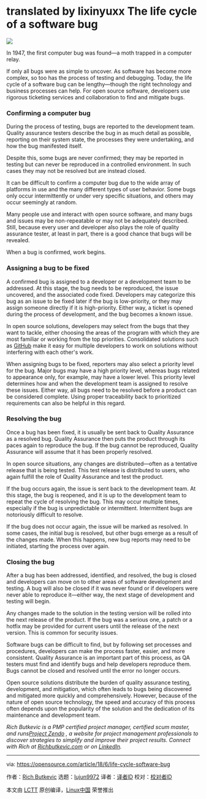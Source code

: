 translated by lixinyuxx
The life cycle of a software bug
======

![](https://opensource.com/sites/default/files/styles/image-full-size/public/lead-images/bug_software_issue_tracking_computer_screen.jpg?itok=6qfIHR5y)

In 1947, the first computer bug was found—a moth trapped in a computer relay.

If only all bugs were as simple to uncover. As software has become more complex, so too has the process of testing and debugging. Today, the life cycle of a software bug can be lengthy—though the right technology and business processes can help. For open source software, developers use rigorous ticketing services and collaboration to find and mitigate bugs.

### Confirming a computer bug

During the process of testing, bugs are reported to the development team. Quality assurance testers describe the bug in as much detail as possible, reporting on their system state, the processes they were undertaking, and how the bug manifested itself.

Despite this, some bugs are never confirmed; they may be reported in testing but can never be reproduced in a controlled environment. In such cases they may not be resolved but are instead closed.

It can be difficult to confirm a computer bug due to the wide array of platforms in use and the many different types of user behavior. Some bugs only occur intermittently or under very specific situations, and others may occur seemingly at random.

Many people use and interact with open source software, and many bugs and issues may be non-repeatable or may not be adequately described. Still, because every user and developer also plays the role of quality assurance tester, at least in part, there is a good chance that bugs will be revealed.

When a bug is confirmed, work begins.

### Assigning a bug to be fixed

A confirmed bug is assigned to a developer or a development team to be addressed. At this stage, the bug needs to be reproduced, the issue uncovered, and the associated code fixed. Developers may categorize this bug as an issue to be fixed later if the bug is low-priority, or they may assign someone directly if it is high-priority. Either way, a ticket is opened during the process of development, and the bug becomes a known issue.

In open source solutions, developers may select from the bugs that they want to tackle, either choosing the areas of the program with which they are most familiar or working from the top priorities. Consolidated solutions such as [GitHub][1] make it easy for multiple developers to work on solutions without interfering with each other's work.

When assigning bugs to be fixed, reporters may also select a priority level for the bug. Major bugs may have a high priority level, whereas bugs related to appearance only, for example, may have a lower level. This priority level determines how and when the development team is assigned to resolve these issues. Either way, all bugs need to be resolved before a product can be considered complete. Using proper traceability back to prioritized requirements can also be helpful in this regard.

### Resolving the bug

Once a bug has been fixed, it is usually be sent back to Quality Assurance as a resolved bug. Quality Assurance then puts the product through its paces again to reproduce the bug. If the bug cannot be reproduced, Quality Assurance will assume that it has been properly resolved.

In open source situations, any changes are distributed—often as a tentative release that is being tested. This test release is distributed to users, who again fulfill the role of Quality Assurance and test the product.

If the bug occurs again, the issue is sent back to the development team. At this stage, the bug is reopened, and it is up to the development team to repeat the cycle of resolving the bug. This may occur multiple times, especially if the bug is unpredictable or intermittent. Intermittent bugs are notoriously difficult to resolve.

If the bug does not occur again, the issue will be marked as resolved. In some cases, the initial bug is resolved, but other bugs emerge as a result of the changes made. When this happens, new bug reports may need to be initiated, starting the process over again.

### Closing the bug

After a bug has been addressed, identified, and resolved, the bug is closed and developers can move on to other areas of software development and testing. A bug will also be closed if it was never found or if developers were never able to reproduce it—either way, the next stage of development and testing will begin.

Any changes made to the solution in the testing version will be rolled into the next release of the product. If the bug was a serious one, a patch or a hotfix may be provided for current users until the release of the next version. This is common for security issues.

Software bugs can be difficult to find, but by following set processes and procedures, developers can make the process faster, easier, and more consistent. Quality Assurance is an important part of this process, as QA testers must find and identify bugs and help developers reproduce them. Bugs cannot be closed and resolved until the error no longer occurs.

Open source solutions distribute the burden of quality assurance testing, development, and mitigation, which often leads to bugs being discovered and mitigated more quickly and comprehensively. However, because of the nature of open source technology, the speed and accuracy of this process often depends upon the popularity of the solution and the dedication of its maintenance and development team.

_Rich Butkevic is a PMP certified project manager, certified scum master, and runs[Project Zendo][2] , a website for project management professionals to discover strategies to simplify and improve their project results. Connect with Rich at [Richbutkevic.com][3] or on [LinkedIn][4]._

--------------------------------------------------------------------------------

via: https://opensource.com/article/18/6/life-cycle-software-bug

作者：[Rich Butkevic][a]
选题：[lujun9972](https://github.com/lujun9972)
译者：[译者ID](https://github.com/译者ID)
校对：[校对者ID](https://github.com/校对者ID)

本文由 [LCTT](https://github.com/LCTT/TranslateProject) 原创编译，[Linux中国](https://linux.cn/) 荣誉推出

[a]:https://opensource.com/users/rich-butkevic
[1]:https://github.com/
[2]:https://projectzendo.com
[3]:https://richbutkevic.com
[4]:https://www.linkedin.com/in/richbutkevic
